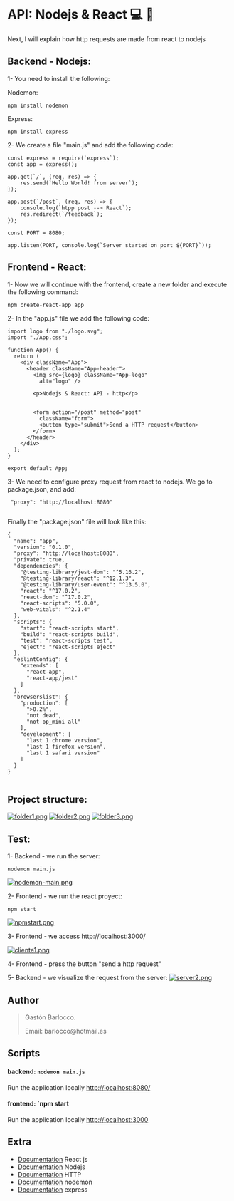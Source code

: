 # API: Nodejs & React :computer: :rocket:

Next, I will explain how http requests are made from react to nodejs

## Backend - Nodejs:

1- You need to install the following:

Nodemon:
``` 
npm install nodemon
``` 

Express:
``` 
npm install express
``` 

2- We create a file "main.js" and add the following code:

``` 
const express = require(`express`);
const app = express();

app.get(`/`, (req, res) => {
    res.send(`Hello World! from server`);
});

app.post(`/post`, (req, res) => {
    console.log(`htpp post --> React`);
    res.redirect(`/feedback`);
});

const PORT = 8080;

app.listen(PORT, console.log(`Server started on port ${PORT}`));
``` 

## Frontend - React:
1- Now we will continue with the frontend, create a new folder and execute the following command:

``` 
npm create-react-app app

``` 

2- In the "app.js" file we add the following code:
``` 
import logo from "./logo.svg";
import "./App.css";

function App() {
  return (
    <div className="App">
      <header className="App-header">
        <img src={logo} className="App-logo"
          alt="logo" />

        <p>Nodejs & React: API - http</p>


        <form action="/post" method="post"
          className="form">
          <button type="submit">Send a HTTP request</button>
        </form>
      </header>
    </div>
  );
}

export default App;

``` 

3- We need to configure proxy request from react to nodejs. We go to package.json, and add:
```
 "proxy": "http://localhost:8080"
 
```

Finally the "package.json" file will look like this:
 
```
{
  "name": "app",
  "version": "0.1.0",
  "proxy": "http://localhost:8080",
  "private": true,
  "dependencies": {
    "@testing-library/jest-dom": "^5.16.2",
    "@testing-library/react": "^12.1.3",
    "@testing-library/user-event": "^13.5.0",
    "react": "^17.0.2",
    "react-dom": "^17.0.2",
    "react-scripts": "5.0.0",
    "web-vitals": "^2.1.4"
  },
  "scripts": {
    "start": "react-scripts start",
    "build": "react-scripts build",
    "test": "react-scripts test",
    "eject": "react-scripts eject"
  },
  "eslintConfig": {
    "extends": [
      "react-app",
      "react-app/jest"
    ]
  },
  "browserslist": {
    "production": [
      ">0.2%",
      "not dead",
      "not op_mini all"
    ],
    "development": [
      "last 1 chrome version",
      "last 1 firefox version",
      "last 1 safari version"
    ]
  }
}
 
```

## Project structure:

[![folder1.png](https://i.postimg.cc/L5S2NDMF/folder1.png)](https://postimg.cc/62MkQd3M)
[![folder2.png](https://i.postimg.cc/HxwCcM8Z/folder2.png)](https://postimg.cc/bDw54sTk)
[![folder3.png](https://i.postimg.cc/V6B3Lc22/folder3.png)](https://postimg.cc/8Jcytxpb)

## Test:

1- Backend - we run the server:
```
nodemon main.js
```
[![nodemon-main.png](https://i.postimg.cc/VNFRJLL9/nodemon-main.png)](https://postimg.cc/t1YPfb67)

2- Frontend - we run the react proyect:
```
npm start
```
[![npmstart.png](https://i.postimg.cc/Hkw0Ns5G/npmstart.png)](https://postimg.cc/0zNJMvcZ)


3- Frontend - we access http://localhost:3000/

[![cliente1.png](https://i.postimg.cc/PJfrdyVz/cliente1.png)](https://postimg.cc/YGVw36Hh)


4- Frontend - press the button "send a http request"

5- Backend - we visualize the request from the server:
[![server2.png](https://i.postimg.cc/Vv4vtp0V/server2.png)](https://postimg.cc/rR0qXhJ1)


## Author
> <p>Gastón Barlocco. </p>
> <p>Email: barlocco@hotmail.es </p>


## Scripts

#### backend: `nodemon main.js`
Run the application locally
[http://localhost:8080/](http://localhost:8080/)

#### frontend: `npm start
Run the application locally
[http://localhost:3000](http://localhost:3000)


## Extra
- [Documentation](https://reactjs.org/) React js
- [Documentation](https://nodejs.org/es/) Nodejs
- [Documentation](https://es.wikipedia.org/wiki/Protocolo_de_transferencia_de_hipertexto) HTTP
- [Documentation](https://www.npmjs.com/package/nodemon) nodemon
- [Documentation](https://expressjs.com/es/) express
